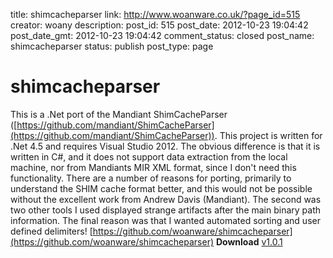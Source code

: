 title: shimcacheparser
link: http://www.woanware.co.uk/?page_id=515
creator: woany
description: 
post_id: 515
post_date: 2012-10-23 19:04:42
post_date_gmt: 2012-10-23 19:04:42
comment_status: closed
post_name: shimcacheparser
status: publish
post_type: page

# shimcacheparser

This is a .Net port of the Mandiant ShimCacheParser ([https://github.com/mandiant/ShimCacheParser](https://github.com/mandiant/ShimCacheParser)). This project is written for .Net 4.5 and requires Visual Studio 2012. The obvious difference is that it is written in C#, and it does not support data extraction from the local machine, nor from Mandiants MIR XML format, since I don't need this functionality. There are a number of reasons for porting, primarily to understand the SHIM cache format better, and this would not be possible without the excellent work from Andrew Davis (Mandiant). The second was two other tools I used displayed strange artifacts after the main binary path information. The final reason was that I wanted automated sorting and user defined delimiters! [https://github.com/woanware/shimcacheparser](https://github.com/woanware/shimcacheparser) **Download** [v1.0.1](/downloads/shimcacheparser.v.1.0.1.zip)